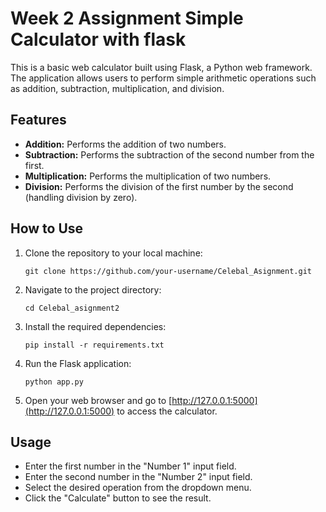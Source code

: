 # Week 2 Assignment Simple Calculator with flask

This is a basic web calculator built using Flask, a Python web framework. The application allows users to perform simple arithmetic operations such as addition, subtraction, multiplication, and division.

## Features

- **Addition:** Performs the addition of two numbers.
- **Subtraction:** Performs the subtraction of the second number from the first.
- **Multiplication:** Performs the multiplication of two numbers.
- **Division:** Performs the division of the first number by the second (handling division by zero).

## How to Use

1. Clone the repository to your local machine:

    ```
    git clone https://github.com/your-username/Celebal_Asignment.git
    ```

2. Navigate to the project directory:

    ```
    cd Celebal_asignment2
    ```

3. Install the required dependencies:

    ```
    pip install -r requirements.txt
    ```

4. Run the Flask application:

    ```
    python app.py
    ```

5. Open your web browser and go to [http://127.0.0.1:5000](http://127.0.0.1:5000) to access the calculator.

## Usage

- Enter the first number in the "Number 1" input field.
- Enter the second number in the "Number 2" input field.
- Select the desired operation from the dropdown menu.
- Click the "Calculate" button to see the result.




